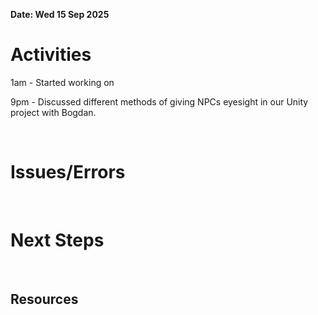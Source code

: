**Date: Wed 15 Sep 2025**<br>

# Activities

1am - Started working on 



9pm - Discussed different methods of giving NPCs eyesight in our Unity project with Bogdan.

<br>

# Issues/Errors

<br>

# Next Steps

<br>

## Resources
